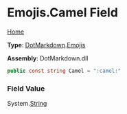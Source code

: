# Emojis\.Camel Field

[Home](../../../README.md)

**Type**: [DotMarkdown](../../README.md)\.[Emojis](../README.md)

**Assembly**: DotMarkdown\.dll

```csharp
public const string Camel = ":camel:"
```

### Field Value

System\.[String](https://docs.microsoft.com/en-us/dotnet/api/system.string)